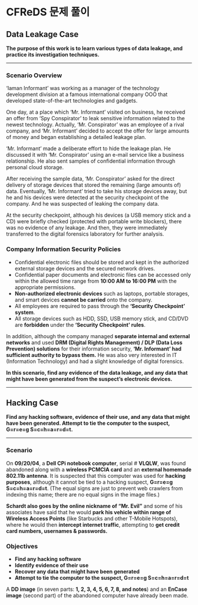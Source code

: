 # **CFReDS 문제 풀이**

## **Data Leakage Case**  
**The purpose of this work is to learn various types of data leakage, and practice its investigation techniques.**

---

### **Scenario Overview**  

‘Iaman Informant’ was working as a manager of the technology development division at a famous international company OOO that developed state-of-the-art technologies and gadgets.

One day, at a place which ‘Mr. Informant’ visited on business, he received an offer from ‘Spy Conspirator’ to leak sensitive information related to the newest technology. Actually, ‘Mr. Conspirator’ was an employee of a rival company, and ‘Mr. Informant’ decided to accept the offer for large amounts of money and began establishing a detailed leakage plan.

‘Mr. Informant’ made a deliberate effort to hide the leakage plan. He discussed it with ‘Mr. Conspirator’ using an e-mail service like a business relationship. He also sent samples of confidential information through personal cloud storage.

After receiving the sample data, ‘Mr. Conspirator’ asked for the direct delivery of storage devices that stored the remaining (large amounts of) data. Eventually, ‘Mr. Informant’ tried to take his storage devices away, but he and his devices were detected at the security checkpoint of the company. And he was suspected of leaking the company data.

At the security checkpoint, although his devices (a USB memory stick and a CD) were briefly checked (protected with portable write blockers), there was no evidence of any leakage. And then, they were immediately transferred to the digital forensics laboratory for further analysis.

### **Company Information Security Policies**
- Confidential electronic files should be stored and kept in the authorized external storage devices and the secured network drives.
- Confidential paper documents and electronic files can be accessed only within the allowed time range from **10:00 AM to 16:00 PM** with the appropriate permissions.
- **Non-authorized electronic devices** such as laptops, portable storages, and smart devices **cannot be carried** onto the company.
- All employees are required to pass through the **‘Security Checkpoint’ system**.
- All storage devices such as HDD, SSD, USB memory stick, and CD/DVD are **forbidden** under the **‘Security Checkpoint’ rules**.

In addition, although the company managed **separate internal and external networks** and used **DRM (Digital Rights Management) / DLP (Data Loss Prevention) solutions** for their information security, **‘Mr. Informant’ had sufficient authority to bypass them.** He was also very interested in IT (Information Technology) and had a slight knowledge of digital forensics.

**In this scenario, find any evidence of the data leakage, and any data that might have been generated from the suspect’s electronic devices.**

---

## **Hacking Case**  
**Find any hacking software, evidence of their use, and any data that might have been generated. Attempt to tie the computer to the suspect, G=r=e=g S=c=h=a=r=d=t.**

---

### **Scenario**  

On **09/20/04**, a **Dell CPi notebook computer**, serial # **VLQLW**, was found abandoned along with a **wireless PCMCIA card** and an **external homemade 802.11b antenna**. It is suspected that this computer was used for **hacking purposes**, although it cannot be tied to a hacking suspect, **G=r=e=g S=c=h=a=r=d=t**. (The equal signs are just to prevent web crawlers from indexing this name; there are no equal signs in the image files.)  

**Schardt also goes by the online nickname of “Mr. Evil”** and some of his associates have said that he would **park his vehicle within range of Wireless Access Points** (like Starbucks and other T-Mobile Hotspots), where he would then **intercept internet traffic**, attempting to **get credit card numbers, usernames & passwords.**

### **Objectives**
- **Find any hacking software**
- **Identify evidence of their use**
- **Recover any data that might have been generated**
- **Attempt to tie the computer to the suspect, G=r=e=g S=c=h=a=r=d=t**

A **DD image** (in seven parts: **1, 2, 3, 4, 5, 6, 7, 8, and notes**) and an **EnCase image** (second part) of the abandoned computer have already been made.
